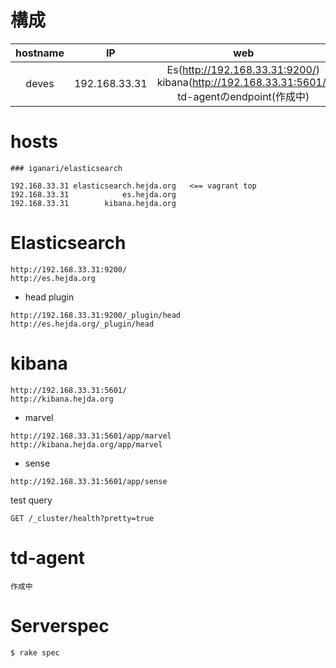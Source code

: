 # 構成

hostname | IP | web
:-:|:-:|:-:
deves | 192.168.33.31 | Es(http://192.168.33.31:9200/)<br>kibana(http://192.168.33.31:5601/)<br>td-agentのendpoint(作成中) 


# hosts

```
### iganari/elasticsearch

192.168.33.31 elasticsearch.hejda.org   <== vagrant top
192.168.33.31            es.hejda.org
192.168.33.31        kibana.hejda.org
```

# Elasticsearch

```
http://192.168.33.31:9200/
http://es.hejda.org
```

+ head plugin

```
http://192.168.33.31:9200/_plugin/head
http://es.hejda.org/_plugin/head
```


# kibana

```
http://192.168.33.31:5601/
http://kibana.hejda.org
```

+ marvel

```
http://192.168.33.31:5601/app/marvel
http://kibana.hejda.org/app/marvel
```

+ sense

```
http://192.168.33.31:5601/app/sense
```

test query

`GET /_cluster/health?pretty=true`



# td-agent

```
作成中
```

# Serverspec

```
$ rake spec
```
